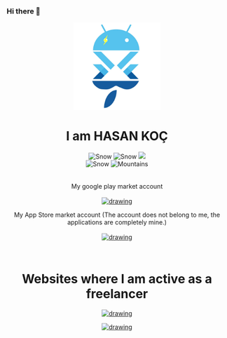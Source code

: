 
### Hi there 👋 
<div style="text-align:center">
<img src="https://raw.githubusercontent.com/HasanKoc33/HasanKoc33/main/WhatsApp%20Image%202022-06-19%20at%2015.54.56.jpeg" alt="drawing" style="width:200px; "/>
<h1>I am HASAN KOÇ</h1>

<img src="https://storage.googleapis.com/cms-storage-bucket/ec64036b4eacc9f3fd73.svg" alt="Snow" style="width:10%"> 
<img src="https://dart.dev/assets/img/shared/dart/logo+text/horizontal/white.svg" alt="Snow" style="width:10%"> 
<img src="https://kotlinlang.org/docs/images/kotlin-logo.png" style="width:12%">  <br>
<img src="https://upload.wikimedia.org/wikipedia/tr/thumb/2/2e/Java_Logo.svg/300px-Java_Logo.svg.png?20111229210123" alt="Snow" style="width:5%">  
<img src="https://developer.apple.com/assets/elements/icons/swift-playgrounds-mac/swift-playgrounds-mac-96x96_2x.png" alt="Mountains" style="width:8%">
<br>
<br>
<br>
My google play market account <br><br>
<a href='https://play.google.com/store/apps/dev?id=5762596002997968277'>
<img src="https://lh3.googleusercontent.com/cjsqrWQKJQp9RFO7-hJ9AfpKzbUb_Y84vXfjlP0iRHBvladwAfXih984olktDhPnFqyZ0nu9A5jvFwOEQPXzv7hr3ce3QVsLN8kQ2Ao=s0" alt="drawing" style="width:200px;"/>
</a></p>
My App Store market account (The account does not belong to me, the applications are completely mine.) <br><br>
<a href='https://apps.apple.com/tr/developer/hakan-tirpanci/id1559712500?l=tr'>
<img src="https://developer.apple.com/assets/elements/badges/download-on-the-app-store.svg" alt="drawing" style="width:200px;"/>
</a></p>

<br>
<h1>Websites where I am active as a freelancer</h1>
<a href='https://bionluk.com/hasankoc33'>
<img src="https://gcdn.bionluk.com/site/general/bionluk_logo_gk.png" alt="drawing" style="width:200px;"/>
</a></p>

<a href='https://www.freelancer.com/u/hasankoc33'>
<img src="https://encrypted-tbn0.gstatic.com/images?q=tbn:ANd9GcRMMbpaz2DJefoC7MwnVuv10eXH5gcOrjEqJw&usqp=CAU" alt="drawing" style="width:200px;"/>
</a></p>


